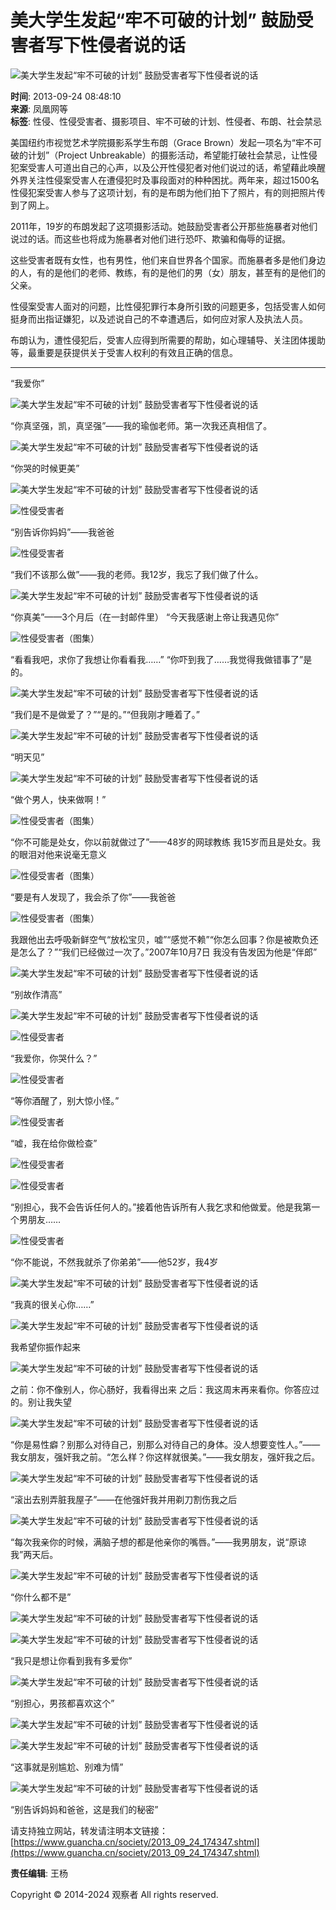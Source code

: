 # 美大学生发起“牢不可破的计划” 鼓励受害者写下性侵者说的话

![美大学生发起“牢不可破的计划” 鼓励受害者写下性侵者说的话](http://i.guancha.cn/News/2013/9/24/6351560832725132112.jpg)

**时间**: 2013-09-24 08:48:10  
**来源**: 凤凰网等  
**标签**: 性侵、性侵受害者、摄影项目、牢不可破的计划、性侵者、布朗、社会禁忌  

美国纽约市视觉艺术学院摄影系学生布朗（Grace Brown）发起一项名为“牢不可破的计划”（Project Unbreakable）的摄影活动，希望能打破社会禁忌，让性侵犯案受害人可道出自己的心声，以及公开性侵犯者对他们说过的话，希望藉此唤醒外界关注性侵案受害人在遭侵犯时及事段面对的种种困扰。两年来，超过1500名性侵犯案受害人参与了这项计划，有的是布朗为他们拍下了照片，有的则把照片传到了网上。

2011年，19岁的布朗发起了这项摄影活动。她鼓励受害者公开那些施暴者对他们说过的话。而这些也将成为施暴者对他们进行恐吓、欺骗和侮辱的证据。

这些受害者既有女性，也有男性，他们来自世界各个国家。而施暴者多是他们身边的人，有的是他们的老师、教练，有的是他们的男（女）朋友，甚至有的是他们的父亲。

性侵案受害人面对的问题，比性侵犯罪行本身所引致的问题更多，包括受害人如何挺身而出指证嫌犯，以及述说自己的不幸遭遇后，如何应对家人及执法人员。

布朗认为，遭性侵犯后，受害人应得到所需要的帮助，如心理辅导、关注团体援助等，最重要是获提供关于受害人权利的有效且正确的信息。

---

“我爱你”

![美大学生发起“牢不可破的计划” 鼓励受害者写下性侵者说的话](http://i.guancha.cn/News/2013/9/24/6351560846794796838492154031_2142e61b60.jpg)

“你真坚强，凯，真坚强”——我的瑜伽老师。第一次我还真相信了。

![美大学生发起“牢不可破的计划” 鼓励受害者写下性侵者说的话](http://i.guancha.cn/News/2013/9/24/635156111604034973M.jpg)

“你哭的时候更美”

![美大学生发起“牢不可破的计划” 鼓励受害者写下性侵者说的话](http://i.guancha.cn/News/2013/9/24/635156112508992563K.jpg)

![性侵受害者](http://i.guancha.cn/News/2013/9/24/635156090944294686D.jpeg)

“别告诉你妈妈”——我爸爸

![性侵受害者](http://i.guancha.cn/News/2013/9/24/635156086710759250QQ截图20130924081629.jpg)

“我们不该那么做”——我的老师。我12岁，我忘了我们做了什么。

![美大学生发起“牢不可破的计划” 鼓励受害者写下性侵者说的话](http://i.guancha.cn/News/2013/9/24/635156090126073249A.jpg)

“你真美”——3个月后（在一封邮件里） “今天我感谢上帝让我遇见你”

![性侵受害者（图集）](http://i.guancha.cn/News/2013/9/24/635156087071431884QQ截图20130924081217.jpg)

“看看我吧，求你了我想让你看看我……” “你吓到我了……我觉得我做错事了”是的。

![美大学生发起“牢不可破的计划” 鼓励受害者写下性侵者说的话](http://i.guancha.cn/News/2013/9/24/635156109147498658F.jpg)

“我们是不是做爱了？”“是的。”“但我刚才睡着了。”

![美大学生发起“牢不可破的计划” 鼓励受害者写下性侵者说的话](http://i.guancha.cn/News/2013/9/24/635156113117861632L.jpg)

“明天见”

![美大学生发起“牢不可破的计划” 鼓励受害者写下性侵者说的话](http://i.guancha.cn/News/2013/9/24/635156113426430174N.jpg)

“做个男人，快来做啊！”

![性侵受害者（图集）](http://i.guancha.cn/News/2013/9/24/635156087258320212QQ截图20130924081307.jpg)

“你不可能是处女，你以前就做过了”——48岁的网球教练 我15岁而且是处女。我的眼泪对他来说毫无意义

![性侵受害者（图集）](http://i.guancha.cn/News/2013/9/24/635156087756117086unbreakable1.jpg)

“要是有人发现了，我会杀了你”——我爸爸

![性侵受害者（图集）](http://i.guancha.cn/News/2013/9/24/635156087998541512project-unbreakable-tumblr.jpg)

我跟他出去呼吸新鲜空气“放松宝贝，嘘”“感觉不赖”“你怎么回事？你是被欺负还是怎么了？”“我们已经做过一次了。”2007年10月7日 我没有告发因为他是“伴郎”

![美大学生发起“牢不可破的计划” 鼓励受害者写下性侵者说的话](http://i.guancha.cn/News/2013/9/24/635156086256018452QQ截图20130924081653.jpg)

“别故作清高”

![美大学生发起“牢不可破的计划” 鼓励受害者写下性侵者说的话](http://i.guancha.cn/News/2013/9/24/6351560829836007041.jpg)

![性侵受害者](http://i.guancha.cn/News/2013/9/24/635156090574418037B.jpg)

“我爱你，你哭什么？”

![性侵受害者](http://i.guancha.cn/News/2013/9/24/635156091335075373E.jpg)

“等你酒醒了，别大惊小怪。”

![性侵受害者](http://i.guancha.cn/News/2013/9/24/635156091604175845G.jpg)

“嘘，我在给你做检查”

![性侵受害者](http://i.guancha.cn/News/2013/9/24/635156091891528350H.jpg)

![性侵受害者](http://i.guancha.cn/News/2013/9/24/635156092100724717I.jpg)

“别担心，我不会告诉任何人的。”接着他告诉所有人我乞求和他做爱。他是我第一个男朋友……

![性侵受害者](http://i.guancha.cn/News/2013/9/24/635156092384645216J.jpg)

“你不能说，不然我就杀了你弟弟”——他52岁，我4岁

![美大学生发起“牢不可破的计划” 鼓励受害者写下性侵者说的话](http://i.guancha.cn/News/2013/9/24/635156083440525507projectunbreakable4.jpg)

“我真的很关心你……”
  
![美大学生发起“牢不可破的计划” 鼓励受害者写下性侵者说的话](http://i.guancha.cn/News/2013/9/24/635156083628505837tumblr_m76j48Ov0v1raf6kio2_500.jpg)

我希望你振作起来

![美大学生发起“牢不可破的计划” 鼓励受害者写下性侵者说的话](http://i.guancha.cn/News/2013/9/24/635156083907434327tumblr_mg6mh3nwkf1r65rllo1_500.jpg)

之前：你不像别人，你心肠好，我看得出来 之后：我这周末再来看你。你答应过的。别让我失望

![美大学生发起“牢不可破的计划” 鼓励受害者写下性侵者说的话](http://i.guancha.cn/News/2013/9/24/635156084178562803tumblr_m27pm8QGNg1r65rllo1_500.jpg)

“你是易性癖？别那么对待自己，别那么对待自己的身体。没人想要变性人。”——我女朋友，强奸我之前。“怎么样？你这样就很美。”——我女朋友，强奸我之后。

![美大学生发起“牢不可破的计划” 鼓励受害者写下性侵者说的话](http://i.guancha.cn/News/2013/9/24/635156084909580087projunbreakable-375x281.jpg)

“滚出去别弄脏我屋子”——在他强奸我并用剃刀割伤我之后

![美大学生发起“牢不可破的计划” 鼓励受害者写下性侵者说的话](http://i.guancha.cn/News/2013/9/24/635156085137184487tumblr_m9weltpV9R1r65rllo1_500.jpg)

“每次我亲你的时候，满脑子想的都是他亲你的嘴唇。”——我男朋友，说“原谅我”两天后。

![美大学生发起“牢不可破的计划” 鼓励受害者写下性侵者说的话](http://i.guancha.cn/News/2013/9/24/6351560853850689228492073371_2918db8794.jpg)

“你什么都不是”

![美大学生发起“牢不可破的计划” 鼓励受害者写下性侵者说的话](http://i.guancha.cn/News/2013/9/24/635156085832477708QQ截图20130924081751.jpg)

![美大学生发起“牢不可破的计划” 鼓励受害者写下性侵者说的话](http://i.guancha.cn/News/2013/9/24/635156085983017972QQ截图20130924081736.jpg)

“我只是想让你看到我有多爱你”

![美大学生发起“牢不可破的计划” 鼓励受害者写下性侵者说的话](http://i.guancha.cn/News/2013/9/24/6351561650657968745.jpg)

“别担心，男孩都喜欢这个”

![美大学生发起“牢不可破的计划” 鼓励受害者写下性侵者说的话](http://i.guancha.cn/News/2013/9/24/6351561685346189666.jpg)

![美大学生发起“牢不可破的计划” 鼓励受害者写下性侵者说的话](http://i.guancha.cn/News/2013/9/24/6351561687084032727.jpg)

“这事就是别尴尬、别难为情”

![美大学生发起“牢不可破的计划” 鼓励受害者写下性侵者说的话](http://i.guancha.cn/News/2013/9/24/6351561691971521308.jpg)

“别告诉妈妈和爸爸，这是我们的秘密”

请支持独立网站，转发请注明本文链接：[https://www.guancha.cn/society/2013_09_24_174347.shtml](https://www.guancha.cn/society/2013_09_24_174347.shtml)

**责任编辑**: 王杨

Copyright © 2014-2024 观察者 All rights reserved.
<!-- tcd_original_link https://www.guancha.cn/society/2013_09_24_174347.shtml -->
